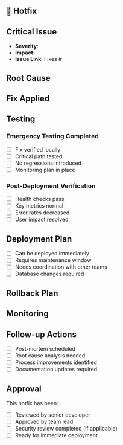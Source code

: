 ## 🚨 Hotfix

<!-- Provide a brief description of the urgent fix -->

## Critical Issue

<!-- Describe the critical issue being addressed -->

- **Severity**: <!-- High/Critical -->
- **Impact**: <!-- Describe user/system impact -->
- **Issue Link**: Fixes #

## Root Cause

<!-- Describe what caused the issue -->

## Fix Applied

<!-- Describe the fix in detail -->

## Testing

### Emergency Testing Completed
- [ ] Fix verified locally
- [ ] Critical path tested
- [ ] No regressions introduced
- [ ] Monitoring plan in place

### Post-Deployment Verification
- [ ] Health checks pass
- [ ] Key metrics normal
- [ ] Error rates decreased
- [ ] User impact resolved

## Deployment Plan

- [ ] Can be deployed immediately
- [ ] Requires maintenance window
- [ ] Needs coordination with other teams
- [ ] Database changes required

## Rollback Plan

<!-- Describe how to rollback if needed -->

## Monitoring

<!-- Describe what to monitor after deployment -->

## Follow-up Actions

<!-- List any follow-up work needed -->

- [ ] Post-mortem scheduled
- [ ] Root cause analysis needed
- [ ] Process improvements identified
- [ ] Documentation updates required

## Approval

This hotfix has been:
- [ ] Reviewed by senior developer
- [ ] Approved by team lead
- [ ] Security review completed (if applicable)
- [ ] Ready for immediate deployment